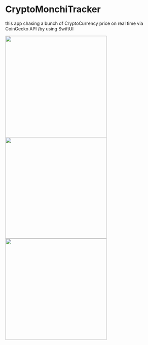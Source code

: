 # CryptoMonchiTracker
this app chasing a bunch of CryptoCurrency price on real time via CoinGecko API /by using SwiftUI

<img src="https://user-images.githubusercontent.com/58180720/160188917-2491d3f8-034a-4698-b1e3-78e1f7c38b3d.png" width="320px">
<img src="https://user-images.githubusercontent.com/58180720/160188956-e4b39dc5-1b28-4853-a40c-437fc62a0610.png" width="320px">
<img src="https://user-images.githubusercontent.com/58180720/160188969-7105ccbc-7606-4f56-bf31-fb1eb14ad56f.png" width="320px">
